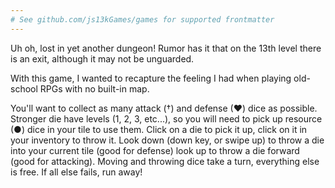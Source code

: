 ```yaml
---
# See github.com/js13kGames/games for supported frontmatter
---
```

Uh oh, lost in yet another dungeon! Rumor has it that on the 13th level there is an exit, although it may not be unguarded. 

With this game, I wanted to recapture the feeling I had when playing old-school RPGs with no built-in map. 

You'll want to collect as many attack (†) and defense (♥) dice as possible. Stronger die have levels (1, 2, 3, etc...), so you will need to pick up resource (●) dice in your tile to use them. Click on a die to pick it up, click on it in your inventory to throw it. Look down (down key, or swipe up) to throw a die into your current tile (good for defense) look up to throw a die forward (good for attacking). Moving and throwing dice take a turn, everything else is free. If all else fails, run away!